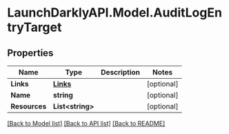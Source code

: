 # LaunchDarklyAPI.Model.AuditLogEntryTarget
## Properties

Name | Type | Description | Notes
------------ | ------------- | ------------- | -------------
**Links** | [**Links**](Links.md) |  | [optional] 
**Name** | **string** |  | [optional] 
**Resources** | **List&lt;string&gt;** |  | [optional] 

[[Back to Model list]](../README.md#documentation-for-models) [[Back to API list]](../README.md#documentation-for-api-endpoints) [[Back to README]](../README.md)

